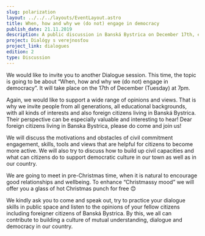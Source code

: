 ```yaml
---
slug: polarization
layout: ../../../layouts/EventLayout.astro
title: When, how and why we (do not) engage in democracy
publish_date: 21.11.2019
description: A public discussion in Banská Bystrica on December 17th, exploring when, how, and why people engage (or don’t engage) in democracy, inviting diverse perspectives—including foreign citizens—to foster dialogue, civic engagement, and democratic culture, all in a festive pre-Christmas atmosphere with free hot punch
project: Dialógy s verejnosťou
project_link: dialogues
edition: 2
type: Discussion
---
```


We would like to invite you to another Dialogue session. This time, the topic is going to be about “When, how and why we (do not) engage in democracy”. It will take place on the 17th of December (Tuesday) at 7pm.

Again, we would like to support a wide range of opinions and views. That is why we invite people from all generations, all educational backgrounds, with all kinds of interests and also foreign citizens living in Banská Bystrica. Their perspective can be especially valuable and interesting to hear! Dear foreign citizens living in Banska Bystrica, please do come and join us!

We will discuss the motivations and obstacles of civil commitment engagement, skills, tools and views that are helpful for citizens to become more active. We will also try to discuss how to build up civil capacities and what can citizens do to support democratic culture in our town as well as in our country.

We are going to meet in pre-Christmas time, when it is natural to encourage good relationships and wellbeing. To enhance “Christmassy mood” we will offer you a glass of hot Christmas punch for free 😊

We kindly ask you to come and speak out, try to practice your dialogue skills in public space and listen to the opinions of your fellow citizens including foreigner citizens of Banská Bystrica. By this, we all can contribute to building a culture of mutual understanding, dialogue and democracy in our country.

